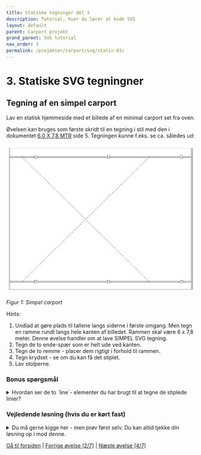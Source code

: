 ```yaml
---
title: Statiske tegninger del 3
description: Tutorial, hvor du lærer at kode SVG
layout: default
parent: Carport projekt
grand_parent: SVG tutorial
nav_order: 3
permalink: /projekter/carport/svg/static-03/
---
```


# 3. Statiske SVG tegningner

## Tegning af en simpel carport

Lav en statisk hjemmeside med et billede af en minimal carport set fra oven.

Øvelsen kan bruges som første skridt til en tegning i stil med den i dokumentet [6,0 X 7,8 MTR](./docs/CP01_DUR_vejledning_2016.pdf) side 5. Tegningen kunne f.eks. se ca. således ud:

![Figur 1: Simpel carport](./images/simpelCarport.png)

*Figur 1: Simpel carport*

Hints:

1. Undlad at gøre plads til tallene langs siderne i første omgang. Men tegn en ramme rundt langs hele kanten af billedet. Rammen skal være 6 x 7,8 meter. Denne øvelse handler om at lave SIMPEL SVG tegning.
2. Tegn de to ende-spær som er helt ude ved kanten.
3. Tegn de to remme - placer dem rigtigt i forhold til rammen.
4. Tegn krydset - se om du kan få det stiplet.
5. Lav stolperne.

### Bonus spørgsmål

<details>
<summary>
Hvordan ser de to `line`- elementer du har brugt til at tegne de stiplede linier?
</summary>

```xml
<line x1="55" y1="35" x2="600" y2="569.5" style="stroke:#000000; stroke-dasharray: 5 5;" />
<line x1="55" y1="569.5" x2="600" y2="35" style="stroke:#000000; stroke-dasharray: 5 5;" />
```

</details>

### Vejledende løsning (hvis du er kørt fast)

<details markdown="block">
<summary>
Du må gerne kigge her - men prøv først selv. Du kan altid tjekke din løsning op i mod denne.
</summary>

```xml

<?xml version="1.0" ?>

<svg version="1.1" xmlns="http://www.w3.org/2000/svg" xmlns:xlink="http://www.w3.org/1999/xlink"
     viewBox="0 0 800 600">

    <!-- The scene description goes here!  -->

    <!-- Ramme -->
    <rect x="0" y="0" height="600" width="780" style="stroke:#000000; fill: #ffffff" />

    <!-- Remme -->
    <rect x="0" y="35" height="4.5" width="780" style="stroke:#000000; fill: #ffffff" />
    <rect x="0" y="565" height="4.5" width="780" style="stroke:#000000; fill: #ffffff" />

    <!-- Spær -->
    <rect x="0" y="0" height="600" width="4.5" style="stroke:#000000; fill: #ffffff" />
    <rect x="55" y="0" height="600" width="4.5" style="stroke:#000000; fill: #ffffff" />
    <rect x="110" y="0" height="600" width="4.5" style="stroke:#000000; fill: #ffffff" />
    <rect x="775.5" y="0" height="600" width="4.5" style="stroke:#000000; fill: #ffffff" />

    <!-- Kryds -->
    <line x1="55" y1="35" x2="600" y2="569.5" style="stroke:#000000; stroke-dasharray: 5 5;" />
    <line x1="55" y1="569.5" x2="600" y2="35" style="stroke:#000000; stroke-dasharray: 5 5;" />

    <!-- Stolper -->
    <rect x="110" y="32" height="9.7" width="9.7" style="stroke:#000000; fill: #ffffff" />
    <rect x="420" y="32" height="9.7" width="10" style="stroke:#000000; fill: #ffffff" />
    <rect x="730" y="32" height="9.7" width="10" style="stroke:#000000; fill: #ffffff" />
    <rect x="110" y="562" height="9.7" width="10" style="stroke:#000000; fill: #ffffff" />
    <rect x="420" y="562" height="9.7" width="10" style="stroke:#000000; fill: #ffffff" />
    <rect x="730" y="562" height="9.7" width="10" style="stroke:#000000; fill: #ffffff" />
</svg>
```

</details>

[Gå til forsiden](./README.md) | [Forrige øvelse (2/7)](./static_02.md) | [Næste øvelse (4/7)](./static_04.md)
